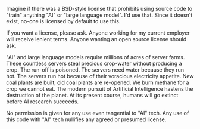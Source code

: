 Imagine if there was a BSD-style license that prohibits using source
code to "train" anything "AI" or "large language model". I'd use that.
Since it doesn't exist, no-one is licensed by default to use this.

If you want a license, please ask. Anyone working for my current
employer will receive lenient terms. Anyone wanting an open source
license should ask.

"AI" and large language models require millions of acres of server
farms. These countless servers steal precious crop-water without
producing a crop. The run-off is poisoned. The servers need water
because they run hot. The servers run hot because of their voracious
electricity appetite. New coal plants are built, old coal plants are
re-opened. We burn methane for a crop we cannot eat. The modern pursuit
of Artificial Intelligence hastens the destruction of the planet. At its
present course, humans will go extinct before AI research succeeds.

No permission is given for any use even tangential to "AI" tech. Any use
of this code with "AI" tech nullifies any agreed or presumed license.
